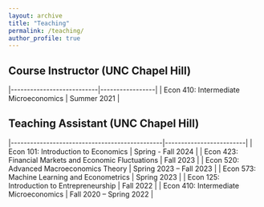```yaml
---
layout: archive
title: "Teaching"
permalink: /teaching/
author_profile: true
---
```


<!-- <style>
table {
    border-collapse: collapse;
}
table, th, td {
   border: none;
}
blockquote {
    border-left: none;
    padding-left: 10px;
}
</style> -->


<style>
/* Apply borderless styling, custom font, and size only on this page */
table {
    /*font-family: Hel; /* Replace with desired font */
    font-size: 18px; /* Adjust font size as needed */
    border-collapse: collapse;
    width: 100%;
}
table, th, td {
   border: none;
   padding: 4px 2px; /* Adds space within each cell */
   text-align: left; /* Aligns text to the left */
}
</style>

## Course Instructor (UNC Chapel Hill)

|---------------------------|-----------------|
| Econ 410: Intermediate Microeconomics    | Summer 2021                 |

## Teaching Assistant (UNC Chapel Hill)

|-----------------------------------------------|-------------------------|
| Econ 101: Introduction to Economics        | Spring - Fall 2024          |
| Econ 423: Financial Markets and Economic Fluctuations | Fall 2023        |
| Econ 520: Advanced Macroeconomics Theory    | Spring 2023 – Fall 2023     |
| Econ 573: Machine Learning and Econometrics  | Spring 2023                 |
| Econ 125: Introduction to Entrepreneurship   | Fall 2022                   |
| Econ 410: Intermediate Microeconomics      | Fall 2020 – Spring 2022     |
